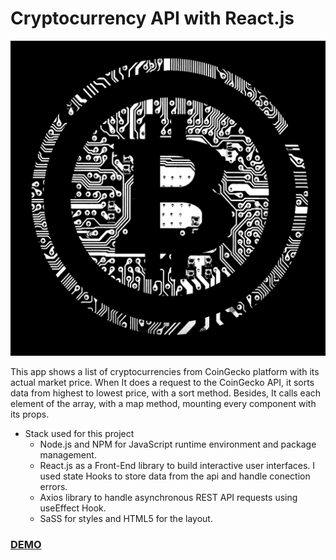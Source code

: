 # Cryptocurrency API with React.js

<center><img src="./src/img/crypto.png" alt="crypto" width="600" heigth="600" /></center>

This app shows a list of cryptocurrencies from CoinGecko platform with its actual market price. When It does a request to the CoinGecko API, it sorts data from highest to lowest price, with a sort method. Besides, It calls each element of the array, with a map method, mounting every component with its props.

+ Stack used for this project
    + Node.js and NPM for JavaScript runtime environment and package management.
    + React.js as a Front-End library to build interactive user interfaces. I used state Hooks to store data from the api and handle conection errors.
    + Axios library to handle asynchronous REST API requests using useEffect Hook.
    + SaSS for styles and HTML5 for the layout.


### [DEMO](https://andres-webdev.github.io/crypto-api/)
